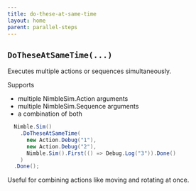 ```yaml
---
title: do-these-at-same-time
layout: home
parent: parallel-steps
---
```


## `DoTheseAtSameTime(...)`

Executes multiple actions or sequences simultaneously.

Supports
  - multiple NimbleSim.Action arguments
  - multiple NimbleSim.Sequence arguments
  - a combination of both

```csharp
  Nimble.Sim()
    .DoTheseAtSameTime(
      new Action.Debug("1"),
      new Action.Debug("2"),
      Nimble.Sim().First(() => Debug.Log("3")).Done()
    )
  .Done();
```

Useful for combining actions like moving and rotating at once.